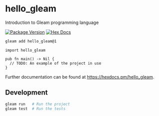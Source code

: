 # hello_gleam
Introduction to Gleam programming language

[![Package Version](https://img.shields.io/hexpm/v/hello_gleam)](https://hex.pm/packages/hello_gleam)
[![Hex Docs](https://img.shields.io/badge/hex-docs-ffaff3)](https://hexdocs.pm/hello_gleam/)

```sh
gleam add hello_gleam@1
```
```gleam
import hello_gleam

pub fn main() -> Nil {
  // TODO: An example of the project in use
}
```

Further documentation can be found at <https://hexdocs.pm/hello_gleam>.

## Development

```sh
gleam run   # Run the project
gleam test  # Run the tests
```
